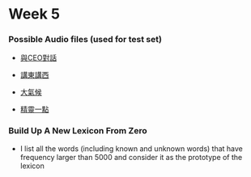 # Week 5

### Possible Audio files \(used for test set\)

* [與CEO對話](http://podcast.rthk.hk/podcast/item_epi.php?pid=236&lang=zh-CN&id=97430)

* [講東講西](http://podcasts.rthk.hk/podcast/item_epi.php?pid=527&rthk_cat=文化)

* [大氣候](http://www.rthk.hk/radio/radio1/programme/climate_watcher2017)
* [精靈一點](http://www.rthk.hk/radio/radio1/programme/healthpedia)



### Build Up A New Lexicon From Zero

* I list all the words \(including known and unknown words\) that have frequency larger than 5000 and consider it as the prototype of the lexicon



